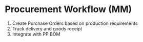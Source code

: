 # Procurement Workflow (MM)

1. Create Purchase Orders based on production requirements
2. Track delivery and goods receipt
3. Integrate with PP BOM

